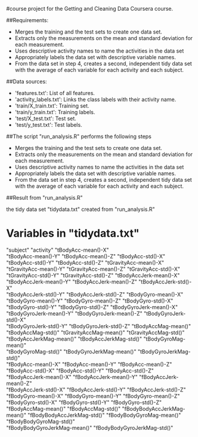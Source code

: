 #course project for the Getting and Cleaning Data Coursera course.

##Requirements:
* Merges the training and the test sets to create one data set.
* Extracts only the measurements on the mean and standard deviation for each measurement. 
* Uses descriptive activity names to name the activities in the data set
* Appropriately labels the data set with descriptive variable names. 
* From the data set in step 4, creates a second, independent tidy data set with the average of each variable for each activity and each subject.

##Data sources:
* 'features.txt': List of all features.
* 'activity_labels.txt': Links the class labels with their activity name.
* 'train/X_train.txt': Training set.
* 'train/y_train.txt': Training labels.
* 'test/X_test.txt': Test set.
* 'test/y_test.txt': Test labels.

##The script "run_analysis.R" performs the following steps 
* Merges the training and the test sets to create one data set.
* Extracts only the measurements on the mean and standard deviation for each measurement. 
* Uses descriptive activity names to name the activities in the data set
* Appropriately labels the data set with descriptive variable names. 
* From the data set in step 4, creates a second, independent tidy data set with the average of each variable for each activity and each subject.

##Result from "run_analysis.R"

the tidy data set "tidydata.txt" created from "run_analysis.R"

# Variables in "tidydata.txt"
 "subject"                     "activity"                    "tBodyAcc-mean()-X"          
 "tBodyAcc-mean()-Y"           "tBodyAcc-mean()-Z"           "tBodyAcc-std()-X"           
 "tBodyAcc-std()-Y"            "tBodyAcc-std()-Z"            "tGravityAcc-mean()-X"       
 "tGravityAcc-mean()-Y"        "tGravityAcc-mean()-Z"        "tGravityAcc-std()-X"        
 "tGravityAcc-std()-Y"         "tGravityAcc-std()-Z"         "tBodyAccJerk-mean()-X"      
 "tBodyAccJerk-mean()-Y"       "tBodyAccJerk-mean()-Z"       "tBodyAccJerk-std()-X"       
 "tBodyAccJerk-std()-Y"        "tBodyAccJerk-std()-Z"        "tBodyGyro-mean()-X"         
 "tBodyGyro-mean()-Y"          "tBodyGyro-mean()-Z"          "tBodyGyro-std()-X"          
 "tBodyGyro-std()-Y"           "tBodyGyro-std()-Z"           "tBodyGyroJerk-mean()-X"     
 "tBodyGyroJerk-mean()-Y"      "tBodyGyroJerk-mean()-Z"      "tBodyGyroJerk-std()-X"      
 "tBodyGyroJerk-std()-Y"       "tBodyGyroJerk-std()-Z"       "tBodyAccMag-mean()"         
 "tBodyAccMag-std()"           "tGravityAccMag-mean()"       "tGravityAccMag-std()"       
 "tBodyAccJerkMag-mean()"      "tBodyAccJerkMag-std()"       "tBodyGyroMag-mean()"        
 "tBodyGyroMag-std()"          "tBodyGyroJerkMag-mean()"     "tBodyGyroJerkMag-std()"     
 "fBodyAcc-mean()-X"           "fBodyAcc-mean()-Y"           "fBodyAcc-mean()-Z"          
 "fBodyAcc-std()-X"            "fBodyAcc-std()-Y"            "fBodyAcc-std()-Z"           
 "fBodyAccJerk-mean()-X"       "fBodyAccJerk-mean()-Y"       "fBodyAccJerk-mean()-Z"      
 "fBodyAccJerk-std()-X"        "fBodyAccJerk-std()-Y"        "fBodyAccJerk-std()-Z"       
 "fBodyGyro-mean()-X"          "fBodyGyro-mean()-Y"          "fBodyGyro-mean()-Z"         
 "fBodyGyro-std()-X"           "fBodyGyro-std()-Y"           "fBodyGyro-std()-Z"          
 "fBodyAccMag-mean()"          "fBodyAccMag-std()"           "fBodyBodyAccJerkMag-mean()" 
 "fBodyBodyAccJerkMag-std()"   "fBodyBodyGyroMag-mean()"     "fBodyBodyGyroMag-std()"     
 "fBodyBodyGyroJerkMag-mean()" "fBodyBodyGyroJerkMag-std()" 